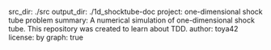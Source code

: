 src_dir: ./src
output_dir: ./1d_shocktube-doc
project: one-dimensional shock tube problem
summary: A numerical simulation of one-dimensional shock tube. This repository was created to learn about TDD.
author: toya42
license: by
graph: true
